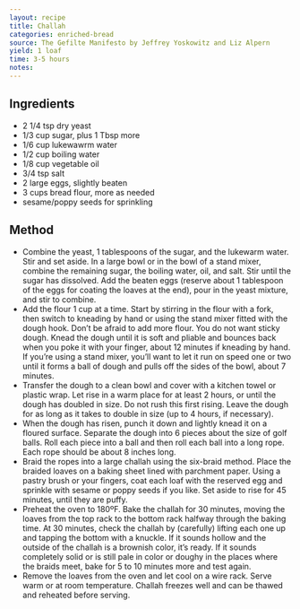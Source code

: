 ```yaml
---
layout: recipe
title: Challah
categories: enriched-bread
source: The Gefilte Manifesto by Jeffrey Yoskowitz and Liz Alpern
yield: 1 loaf
time: 3-5 hours
notes: 
---
```


## Ingredients
- 2 1/4 tsp dry yeast
- 1/3 cup sugar, plus 1 Tbsp more
- 1/6 cup lukewawrm water
- 1/2 cup boiling water
- 1/8 cup vegetable oil
- 3/4 tsp salt
- 2 large eggs, slightly beaten
- 3 cups bread flour, more as needed
- sesame/poppy seeds for sprinkling

## Method
- Combine the yeast, 1 tablespoons of the sugar, and the lukewarm water. Stir and set aside. In a large bowl or in the bowl of a stand mixer, combine the remaining sugar, the boiling water, oil, and salt. Stir until the sugar has dissolved. Add the beaten eggs (reserve about 1 tablespoon of the eggs for coating the loaves at the end), pour in the yeast mixture, and stir to combine.
- Add the flour 1 cup at a time. Start by stirring in the flour with a fork, then switch to kneading by hand or using the stand mixer fitted with the dough hook. Don’t be afraid to add more flour. You do not want sticky dough. Knead the dough until it is soft and pliable and bounces back when you poke it with your finger, about 12 minutes if kneading by hand. If you’re using a stand mixer, you’ll want to let it run on speed one or two until it forms a ball of dough and pulls off the sides of the bowl, about 7 minutes.
- Transfer the dough to a clean bowl and cover with a kitchen towel or plastic wrap. Let rise in a warm place for at least 2 hours, or until the dough has doubled in size. Do not rush this first rising. Leave the dough for as long as it takes to double in size (up to 4 hours, if necessary).
- When the dough has risen, punch it down and lightly knead it on a floured surface. Separate the dough into 6 pieces about the size of golf balls. Roll each piece into a ball and then roll each ball into a long rope. Each rope should be about 8 inches long.
- Braid the ropes into a large challah using the six-braid method. Place the braided loaves on a baking sheet lined with parchment paper. Using a pastry brush or your fingers, coat each loaf with the reserved egg and sprinkle with sesame or poppy seeds if you like. Set aside to rise for 45 minutes, until they are puffy.
- Preheat the oven to 180ºF. Bake the challah for 30 minutes, moving the loaves from the top rack to the bottom rack halfway through the baking time. At 30 minutes, check the challah by (carefully) lifting each one up and tapping the bottom with a knuckle. If it sounds hollow and the outside of the challah is a brownish color, it’s ready. If it sounds completely solid or is still pale in color or doughy in the places where the braids meet, bake for 5 to 10 minutes more and test again.
- Remove the loaves from the oven and let cool on a wire rack. Serve warm or at room temperature. Challah freezes well and can be thawed and reheated before serving.
